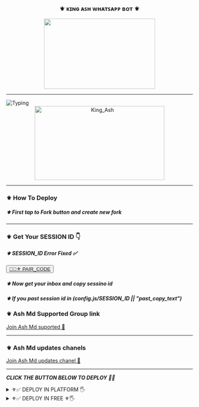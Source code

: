 <div align="center">
	<h3>⚜️ ᴋɪɴɢ ᴀꜱʜ ᴡʜᴀᴛꜱᴀᴘᴘ ʙᴏᴛ ⚜️</h3>
<img src="https://i.ibb.co/MVC6R4P/IMG-20241103-WA0256.jpg" width="300" height="190">
</div>
<hr>
<img src="https://readme-typing-svg.herokuapp.com?size=33&width=1000&lines=Welcome+To+Ash+MD...;Created+by+King+Loku+Ash...;World+Best+Whatsapp+User+Bot...;Simple+Java+Script+Bot...;Simple+And+Fast+Deploy...;Thank+You+For+Using+Ash+Md..."
            alt="Typing">

<div align="center">
	<img src="https://moe-counter.glitch.me/get/@Ash_v1-Md?theme=gelbooru" width="350" height="200" alt="King_Ash">
</div>

<hr>

		
       
<h3>⚜️ How To Deploy </h3>

<h5>⚜️ First tap to Fork button and create new fork</h5>



<hr>
	
<h3>⚜️ Get Your SESSION ID 👇</h3> 
<h5>⚜️ SESSION_ID Error Fixed ✅</h5>
	
<button><tr><a href="https://ash-md-pair.onrender.com/pair/">👨‍💻⚜️ PAIR_CODE</a></tr></button>

<h5>⚜️ Now get your inbox and copy sessino id</h5>
<h5>⚜️ If you past session id in (config.js/SESSION_ID || "past_copy_text")</h5>

<h3>⚜️ Ash Md Supported Group link </h3>
<a href="https://chat.whatsapp.com/Ksu5Sr4TAqnHcEU8afFB6o">Join Ash Md suported 👧</a>
<hr>
<h3>⚜️ Ash Md updates chanels </h3>
<a href="https://whatsapp.com/channel/0029VapKsJeKmCPQ53eTsF1E">Join Ash Md updates chanel 👧</a>
<hr>

***CLICK THE BUTTON BELOW TO DEPLOY 🙈🌸***

 <details close>
<summary>⚜✅ DEPLOY IN PLATFORM 🖐️</summary>
1.  #### DEPLOY IN HEROKU 

[![Deploy](https://www.herokucdn.com/deploy/button.svg)](https://heroku.com/deploy?template=new)

--------
2.  #### DEPLOY IN REPLIT

   <a href='https://repl.it/github/GlobalTechInfo/SUHAIL-XMD' target="_blank"><img alt='DEPLOY' src='https://img.shields.io/badge/-REPLIT-orange?style=for-the-badge&logo=replit&logoColor=white'/></a>

--------
3.  #### DEPLOY IN KOYEB

<a href='https://app.koyeb.com/auth/signin' target="_blank"><img alt='DEPLOY' src='https://img.shields.io/badge/-KOYEB-blue?style=for-the-badge&logo=koyeb&logoColor=white'/></a>

--------
4.  #### DEPLOY IN GLITCH

<a href='https://glitch.com/signup' target="_blank"><img alt='DEPLOY' src='https://img.shields.io/badge/GLITCH-h?color=pink&style=for-the-badge&logo=glitch'/></a></p>

--------

5.  #### DEPLOY TO CODESPACE

<a href='https://github.com/codespaces/new' target="_blank"><img alt='DEPLOY' src='https://img.shields.io/badge/CODESPACE-h?color=navy&style=for-the-badge&logo=visualstudiocode'/></a></p>

--------

6. #### DEPLOY TO RENDER

<a href='https://dashboard.render.com' target="_blank"><img alt='DEPLOY' src='https://img.shields.io/badge/RENDER-h?color=maroon&style=for-the-badge&logo=render'/></a></p>

--------
7. #### DEPLOY TO RAILWAY

<a href='https://railway.app/new' target="_blank"><img alt='DEPLOY' src='https://img.shields.io/badge/RAILWAY-h?color=black&style=for-the-badge&logo=railway'/></a></p>

--------
</details>
<details close>
<summary>⚜✅ DEPLOY IN FREE ⚜🖐️</summary>
<h5>⚜️ Deploy Free Koyeb👇</h5>
<a href="http://koyeb.com" >
<h5>⚜️ bot deployind the free using this workflows code 👇</h5>
